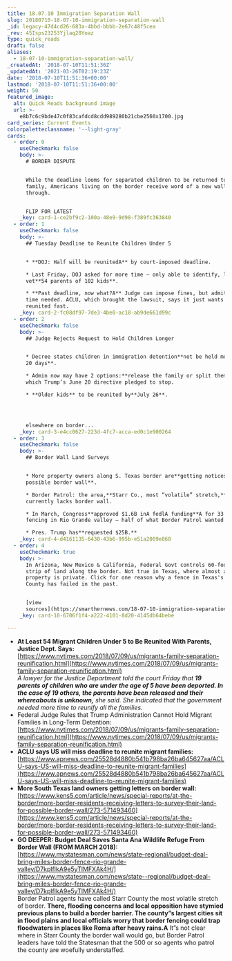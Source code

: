 ```yaml
---
title: 18.07.10 Immigration Separation Wall
slug: 20180710-18-07-10-immigration-separation-wall
_id: legacy-47d4cd26-683a-4bbd-bbbb-2e67c48f5cea
_rev: 45Isps23253Yjlaq28Yoaz
type: quick_reads
draft: false
aliases:
  - 18-07-10-immigration-separation-wall/
_createdAt: '2018-07-10T11:51:36Z'
_updatedAt: '2021-03-26T02:19:23Z'
date: '2018-07-10T11:51:36+00:00'
lastmod: '2018-07-10T11:51:36+00:00'
weight: 50
featured_image:
  alt: Quick Reads background image
  url: >-
    e8b7c6c9bde47c0f83cafdcd8cdd989280b21cbe2560x1700.jpg
card_series: Current Events
colorpaletteclassname: '--light-gray'
cards:
  - order: 0
    useCheckmark: false
    body: >-
      # BORDER DISPUTE


      While the deadline looms for separated children to be returned to their
      family, Americans living on the border receive word of a new wall coming
      through.


      FLIP FOR LATEST
    _key: card-1-ce2bf9c2-100a-48e9-9d98-f389fc363840
  - order: 1
    useCheckmark: false
    body: >-
      ## Tuesday Deadline to Reunite Children Under 5


      * **DOJ: Half will be reunitedA** by court-imposed deadline.

      * Last Friday, DOJ asked for more time – only able to identify, locate &
      vet**54 parents of 102 kids**.

      * **Past deadline, now what?A** Judge can impose fines, but admits more
      time needed. ACLU, which brought the lawsuit, says it just wants families
      reunited fast.
    _key: card-2-fc08df97-7de3-4be0-ac18-ab9de661d99c
  - order: 2
    useCheckmark: false
    body: >-
      ## Judge Rejects Request to Hold Children Longer


      * Decree states children in immigration detention**not be held more than
      20 days**.

      * Admin now may have 2 options:**release the family or split them up** -A
      which Trump’s June 20 directive pledged to stop.

      * **Older kids** to be reunited by**July 26**.




      elsewhere on border...
    _key: card-3-e4cc0627-223d-4fc7-acca-ed0c1e900264
  - order: 3
    useCheckmark: false
    body: >-
      ## Border Wall Land Surveys


      * More property owners along S. Texas border are**getting notices for a
      possible border wall**.

      * Border Patrol: the area,**Starr Co., most “volatile” stretch,**
      currently lacks border wall.

      * In March, Congress**approved $1.6B inA fedlA funding**A for 33 miles of
      fencing in Rio Grande valley – half of what Border Patrol wanted.

      * Pres. Trump has**requested $25B.**
    _key: card-4-d4161135-6430-43b6-995b-e51a2009e868
  - order: 4
    useCheckmark: true
    body: >-
      In Arizona, New Mexico & California, Federal Govt controls 60-foot wide
      strip of land along the border. Not true in Texas, where almost all
      property is private. Click for one reason why a fence in Texas's Starr
      County has failed in the past.


      [view
      sources](https://smarthernews.com/18-07-10-immigration-separation-wall/)
    _key: card-10-6706f1f4-a222-4101-8d20-4145db64bebe

---
```

* **At Least 54 Migrant Children Under 5 to Be Reunited With Parents, Justice Dept. Says:**  
[https://www.nytimes.com/2018/07/09/us/migrants-family-separation-reunification.html](https://www.nytimes.com/2018/07/09/us/migrants-family-separation-reunification.html)  
_A lawyer for the Justice Department told the court Friday that **19 parents of children who are under the age of 5 have been deported. In the case of 19 others, the parents have been released and their whereabouts is unknown,** she said. She indicated that the government needed more time to reunify all the families._
* Federal Judge Rules that Trump Administration Cannot Hold Migrant Families in Long-Term Detention:  
[https://www.nytimes.com/2018/07/09/us/migrants-family-separation-reunification.html](https://www.nytimes.com/2018/07/09/us/migrants-family-separation-reunification.html)
* **ACLU says US will miss deadline to reunite migrant families:**  
[https://www.apnews.com/25528d4880b541b798ba26ba645627aa/ACLU-says-US-will-miss-deadline-to-reunite-migrant-families](https://www.apnews.com/25528d4880b541b798ba26ba645627aa/ACLU-says-US-will-miss-deadline-to-reunite-migrant-families)
* **More South Texas land owners getting letters on border wall:**  
[https://www.kens5.com/article/news/special-reports/at-the-border/more-border-residents-receiving-letters-to-survey-their-land-for-possible-border-wall/273-571493460](https://www.kens5.com/article/news/special-reports/at-the-border/more-border-residents-receiving-letters-to-survey-their-land-for-possible-border-wall/273-571493460)
* **GO DEEPER: Budget Deal Saves Santa Ana Wildlife Refuge From Border Wall (FROM MARCH 2018):**  
[https://www.mystatesman.com/news/state–regional/budget-deal-bring-miles-border-fence-rio-grande-valley/D7kplfIkA9e5yTlMFXAk4H/](https://www.mystatesman.com/news/state--regional/budget-deal-bring-miles-border-fence-rio-grande-valley/D7kplfIkA9e5yTlMFXAk4H/)  
Border Patrol agents have called Starr County the most volatile stretch of border. **There, flooding concerns and local opposition have stymied previous plans to build a border barrier. The county”s largest cities sit in flood plains and local officials worry that border fencing could trap floodwaters in places like Roma after heavy rains.A** It”s not clear where in Starr County the border wall would go, but Border Patrol leaders have told the Statesman that the 500 or so agents who patrol the county are woefully understaffed.